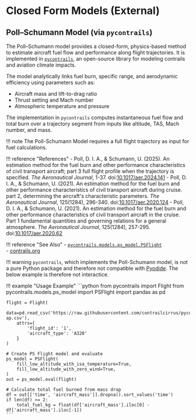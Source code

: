 # Closed Form Models (External)

## Poll–Schumann Model (via `pycontrails`)

The Poll–Schumann model provides a closed-form, physics-based method to estimate aircraft fuel flow and performance along flight trajectories. It is implemented in [`pycontrails`](https://py.contrails.org), an open-source library for modeling contrails and aviation climate impacts.

The model analytically links fuel burn, specific range, and aerodynamic efficiency using parameters such as:

- Aircraft mass and lift-to-drag ratio
- Thrust setting and Mach number
- Atmospheric temperature and pressure

The implementation in `pycontrails` computes instantaneous fuel flow and total burn over a trajectory segment from inputs like altitude, TAS, Mach number, and mass.

!!! note
    The Poll-Schumann Model requires a full flight trajectory as input for fuel calculations.

!!! reference "References"
    - Poll, D. I. A., & Schumann, U. (2025). An estimation method for the fuel burn and other performance characteristics of civil transport aircraft; part 3 full flight profile when the trajectory is specified. *The Aeronautical Journal*, 1-37. doi:[10.1017/aer.2024.141](https://doi.org/10.1017/aer.2024.141)
    - Poll, D. I. A., & Schumann, U. (2021). An estimation method for the fuel burn and other performance characteristics of civil transport aircraft during cruise. part 2, determining the aircraft's characteristic parameters. *The Aeronautical Journal*, 125(1284), 296-340. doi:[10.1017/aer.2020.124](https://doi.org/10.1017/aer.2020.124)
    - Poll, D. I. A., & Schumann, U. (2021). An estimation method for the fuel burn and other performance characteristics of civil transport aircraft in the cruise. Part 1 fundamental quantities and governing relations for a general atmosphere. *The Aeronautical Journal*, 125(1284), 257-295. doi:[10.1017/aer.2020.62](https://doi.org/10.1017/aer.2020.62)

!!! reference "See Also"
    - [`pycontrails.models.ps_model.PSFlight`](https://py.contrails.org/api/pycontrails.models.ps_model.PSFlight.html)  
    - [contrails.org](https://contrails.org)

!!! warning
    `pycontrails`, which implements the Poll-Schumann model, is not a pure Python package and therefore not compatible with [Pyodide](https://pyodide.org/en/stable/). The below example is therefore not interactice.

!!! example "Usage Example"
    ```python
    from pycontrails import Flight
    from pycontrails.models.ps_model import PSFlight
    import pandas as pd

    flight = Flight(
        data=pd.read_csv('https://raw.githubusercontent.com/contrailcirrus/pycontrails/refs/heads/main/docs/notebooks/data/flight-ap.csv'),
        attrs={
            'flight_id': '1',
            'aircraft_type': 'A320'
        }
    )

    # Create PS Flight model and evaluate
    ps_model = PSFlight(
        fill_low_altitude_with_isa_temperature=True,
        fill_low_altitude_with_zero_wind=True,
    )
    out = ps_model.eval(flight)

    # Calculate total fuel burned from mass drop
    df = out[['time', 'aircraft_mass']].dropna().sort_values('time')
    if len(df) >= 2:
        total_fuel_kg = float(df['aircraft_mass'].iloc[0] - df['aircraft_mass'].iloc[-1])
    ```